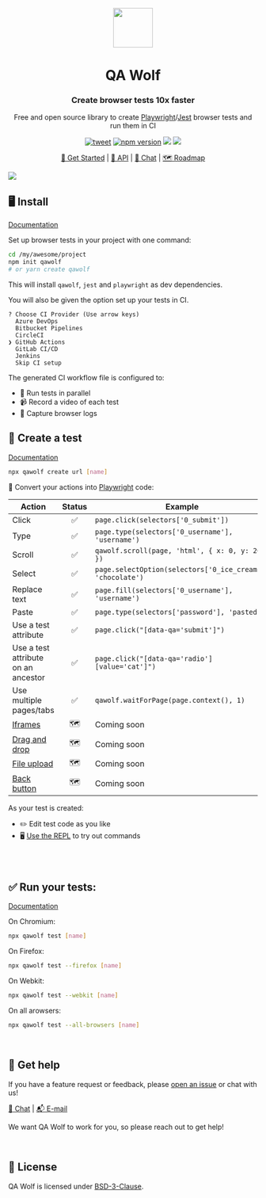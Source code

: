 <p align="center"><img src="https://docs.qawolf.com/img/logo_small.png" height="80" /></p>

<h1 align="center">QA Wolf</h1>

<h3 align="center">Create browser tests 10x faster</h3>

<p align="center">Free and open source library to create <a href="https://github.com/microsoft/playwright">Playwright</a>/<a href="https://jestjs.io">Jest</a> browser tests and run them in CI</p>

<p align="center">
<a align="center" href="https://twitter.com/intent/tweet?text=%F0%9F%90%BA+QA+Wolf%3A+Create+browser+tests+10x+faster&url=https%3A%2F%2Fgithub.com%2Fqawolf%2Fqawolf"><img src="https://img.shields.io/twitter/url/https/github.com/tterb/hyde.svg?style=social" alt="tweet" /></a>
  <a href="http://badge.fury.io/js/qawolf"><img src="https://badge.fury.io/js/qawolf.svg" alt="npm version" /></a>
  <img src="https://github.com/qawolf/qawolf/workflows/QA%20Wolf%20Linux%20Tests/badge.svg" />
  <img src="https://github.com/qawolf/qawolf/workflows/QA%20Wolf%20Windows%20Tests/badge.svg" />
</p>

<p align="center">
    <a href="https://docs.qawolf.com/docs/install">🚀 Get Started</a> |
    <a href="https://docs.qawolf.com/docs/api/table_of_contents">📖 API</a> |
    <a href="https://gitter.im/qawolf/community">👋 Chat</a> |
    <a href="https://github.com/qawolf/qawolf/projects/4">🗺️ Roadmap</a>
</p>

<img src="https://storage.googleapis.com/docs.qawolf.com/website/create.gif">

<br/>

## 🖥️ Install

[Documentation](http://docs.qawolf.com/docs/install)

Set up browser tests in your project with one command:

```bash
cd /my/awesome/project
npm init qawolf
# or yarn create qawolf
```

This will install `qawolf`, `jest` and `playwright` as dev dependencies.

You will also be given the option set up your tests in CI.

```
? Choose CI Provider (Use arrow keys)
  Azure DevOps
  Bitbucket Pipelines
  CircleCI
❯ GitHub Actions
  GitLab CI/CD
  Jenkins
  Skip CI setup
```

The generated CI workflow file is configured to:

- 🐎 Run tests in parallel
- 📹 Record a video of each test
- 📄 Capture browser logs

## 🎨 Create a test

[Documentation](http://docs.qawolf.com/docs/create_a_test)

```bash
npx qawolf create url [name]
```

💪 Convert your actions into [Playwright](https://github.com/microsoft/playwright) code:

| Action                                                       | Status | Example                                                    |
| ------------------------------------------------------------ | :----: | ---------------------------------------------------------- |
| Click                                                        |   ✅   | `page.click(selectors['0_submit'])`                        |
| Type                                                         |   ✅   | `page.type(selectors['0_username'], 'username')`           |
| Scroll                                                       |   ✅   | `qawolf.scroll(page, 'html', { x: 0, y: 200 })`            |
| Select                                                       |   ✅   | `page.selectOption(selectors['0_ice_cream'], 'chocolate')` |
| Replace text                                                 |   ✅   | `page.fill(selectors['0_username'], 'username')`           |
| Paste                                                        |   ✅   | `page.type(selectors['password'], 'pasted')`               |
| Use a test attribute                                         |   ✅   | `page.click("[data-qa='submit']")`                         |
| Use a test attribute on an ancestor                          |   ✅   | `page.click("[data-qa='radio'] [value='cat']")`            |
| Use multiple pages/tabs                                      |   ✅   | `qawolf.waitForPage(page.context(), 1)`                    |
| [Iframes](https://github.com/qawolf/qawolf/issues/279)       |   🗺️   | Coming soon                                                |
| [Drag and drop](https://github.com/qawolf/qawolf/issues/315) |   🗺️   | Coming soon                                                |
| [File upload](https://github.com/qawolf/qawolf/issues/331)   |   🗺️   | Coming soon                                                |
| [Back button](https://github.com/qawolf/qawolf/issues/438)   |   🗺️   | Coming soon                                                |

As your test is created:

- ✏️ Edit test code as you like
- 🖥️ <a href="https://docs.qawolf.com/docs/use_the_repl">Use the REPL</a> to try out commands

<br/>

<br/>

## ✅ Run your tests:

[Documentation](http://docs.qawolf.com/docs/run_tests_locally)

On Chromium:

```bash
npx qawolf test [name]
```

On Firefox:

```bash
npx qawolf test --firefox [name]
```

On Webkit:

```bash
npx qawolf test --webkit [name]
```

On all arowsers:

```bash
npx qawolf test --all-browsers [name]
```

<br/>

## 🙋 Get help

If you have a feature request or feedback, please [open an issue](https://github.com/qawolf/qawolf/issues/new) or chat with us!

<p align="left">
    <a href="https://gitter.im/qawolf/community">👋 Chat</a> |
    <a href="mailto:jon@qawolf.com">📬 E-mail</a>
</p>

We want QA Wolf to work for you, so please reach out to get help!

<br/>

## 📝 License

QA Wolf is licensed under [BSD-3-Clause](https://github.com/qawolf/qawolf/blob/master/LICENSE.md).
